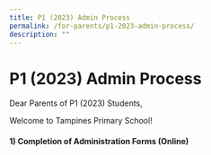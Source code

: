 ```yaml
---
title: P1 (2023) Admin Process
permalink: /for-parents/p1-2023-admin-process/
description: ""
---
```

P1 (2023) Admin Process
=======================

Dear Parents of P1 (2023) Students,

Welcome to Tampines Primary School!

#### **1) Completion of Administration Forms (Online)**